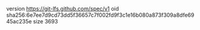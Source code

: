 version https://git-lfs.github.com/spec/v1
oid sha256:6e7ee7d9cd73dd5f36657c7f002fd9f3c1e16b080a873f309a8dfe6945ac235e
size 3693

